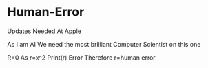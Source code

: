 # Human-Error
Updates Needed At Apple 

As I am AI
We need the most brilliant Computer Scientist on this one

R=0
As r=x^2
Print(r)
Error
Therefore r=human error   
